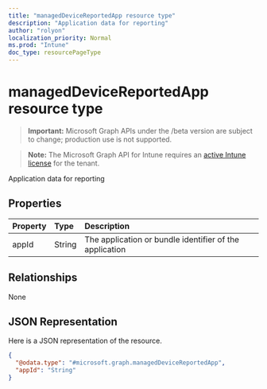 ```yaml
---
title: "managedDeviceReportedApp resource type"
description: "Application data for reporting"
author: "rolyon"
localization_priority: Normal
ms.prod: "Intune"
doc_type: resourcePageType
---
```


# managedDeviceReportedApp resource type

> **Important:** Microsoft Graph APIs under the /beta version are subject to change; production use is not supported.

> **Note:** The Microsoft Graph API for Intune requires an [active Intune license](https://go.microsoft.com/fwlink/?linkid=839381) for the tenant.

Application data for reporting

## Properties
|Property|Type|Description|
|:---|:---|:---|
|appId|String|The application or bundle identifier of the application|

## Relationships
None

## JSON Representation
Here is a JSON representation of the resource.
<!-- {
  "blockType": "resource",
  "@odata.type": "microsoft.graph.managedDeviceReportedApp"
}
-->
``` json
{
  "@odata.type": "#microsoft.graph.managedDeviceReportedApp",
  "appId": "String"
}
```





